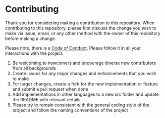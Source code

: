 # Contributing

Thank you for considering making a contribution to this repository. When 
contributing to this repository, please first discuss the change you wish to 
make via issue, email, or any other method with the owner of this repository 
before making a change.  

Please note, there is a [Code of Conduct]. Please follow it in all your 
interactions with the project.  

1. Be welcoming to newcomers and encourage diverse new contributors from all 
backgrounds
2. Create issues for any major changes and enhancements that you wish to make  
3. For larger changes, create a fork for the new implementation or feature 
and submit a pull request when done
4. Add implementations in other languages to a new src folder and update the 
README with relevant details
5. Please try to remain consistent with the general coding style of the project 
and follow the naming conventions of the project

[Code of Conduct]: CODE_OF_CONDUCT.md
